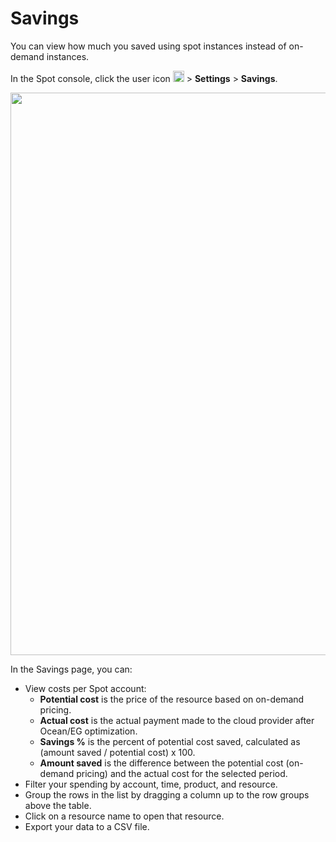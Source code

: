 # Savings

You can view how much you saved using spot instances instead of on-demand instances.

In the Spot console, click the user icon <img height="18" src="https://docs.spot.io/administration/_media/usericon.png" /> > **Settings** > **Savings**.

<img width=900 src="https://github.com/user-attachments/assets/93bea3a6-16a4-444d-90b9-0b91f960022b" />

In the Savings page, you can:

* View costs per Spot account:
   * **Potential cost** is the price of the resource based on on-demand pricing.
   * **Actual cost** is the actual payment made to the cloud provider after Ocean/EG optimization.
   * **Savings %** is the percent of potential cost saved, calculated as (amount saved / potential cost) x 100.
   * **Amount saved** is the difference between the potential cost (on-demand pricing) and the actual cost for the selected period.
* Filter your spending by account, time, product, and resource.
* Group the rows in the list by dragging a column up to the row groups above the table.
* Click on a resource name to open that resource.
* Export your data to a CSV file.
